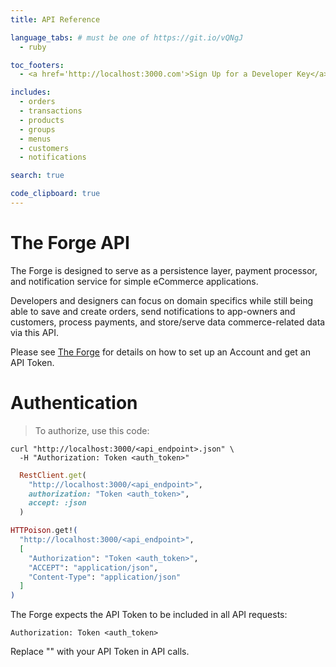 ```yaml
---
title: API Reference

language_tabs: # must be one of https://git.io/vQNgJ
  - ruby

toc_footers:
  - <a href='http://localhost:3000.com'>Sign Up for a Developer Key</a>

includes:
  - orders
  - transactions
  - products
  - groups
  - menus
  - customers
  - notifications

search: true

code_clipboard: true
---
```


# The Forge API

The Forge is designed to serve as a persistence layer, payment processor,
and notification service for simple eCommerce applications.

Developers and designers can focus on domain specifics while still being able to
save and create orders, send notifications to app-owners and customers, process
payments, and store/serve data commerce-related data via this API.

Please see [The Forge](http://localhost:3000.com) for details on how to set up an Account
and get an API Token.

# Authentication

> To authorize, use this code:

```shell
curl "http://localhost:3000/<api_endpoint>.json" \
  -H "Authorization: Token <auth_token>"
```

```ruby
  RestClient.get(
    "http://localhost:3000/<api_endpoint>",
    authorization: "Token <auth_token>",
    accept: :json
  )
```

```elixir
HTTPoison.get!(
  "http://localhost:3000/<api_endpoint>",
  [
    "Authorization": "Token <auth_token>",
    "ACCEPT": "application/json",
    "Content-Type": "application/json"
  ]
)
```

The Forge expects the API Token to be included in all API requests:

`Authorization: Token <auth_token>`

<aside class="notice">
  Replace "<auth_token>" with your API Token in API calls.
</aside>
